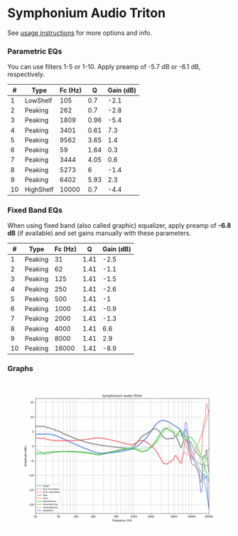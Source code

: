 # Symphonium Audio Triton
See [usage instructions](https://github.com/jaakkopasanen/AutoEq#usage) for more options and info.

### Parametric EQs
You can use filters 1-5 or 1-10. Apply preamp of -5.7 dB or -6.1 dB, respectively.

|   # | Type      |   Fc (Hz) |    Q |   Gain (dB) |
|-----|-----------|-----------|------|-------------|
|   1 | LowShelf  |       105 | 0.7  |        -2.1 |
|   2 | Peaking   |       262 | 0.7  |        -2.8 |
|   3 | Peaking   |      1809 | 0.96 |        -5.4 |
|   4 | Peaking   |      3401 | 0.61 |         7.3 |
|   5 | Peaking   |      9562 | 3.65 |         1.4 |
|   6 | Peaking   |        59 | 1.64 |         0.3 |
|   7 | Peaking   |      3444 | 4.05 |         0.6 |
|   8 | Peaking   |      5273 | 6    |        -1.4 |
|   9 | Peaking   |      6402 | 5.93 |         2.3 |
|  10 | HighShelf |     10000 | 0.7  |        -4.4 |

### Fixed Band EQs
When using fixed band (also called graphic) equalizer, apply preamp of **-6.8 dB** (if available) and set gains manually with these parameters.

|   # | Type    |   Fc (Hz) |    Q |   Gain (dB) |
|-----|---------|-----------|------|-------------|
|   1 | Peaking |        31 | 1.41 |        -2.5 |
|   2 | Peaking |        62 | 1.41 |        -1.1 |
|   3 | Peaking |       125 | 1.41 |        -1.5 |
|   4 | Peaking |       250 | 1.41 |        -2.6 |
|   5 | Peaking |       500 | 1.41 |        -1   |
|   6 | Peaking |      1000 | 1.41 |        -0.9 |
|   7 | Peaking |      2000 | 1.41 |        -1.3 |
|   8 | Peaking |      4000 | 1.41 |         6.6 |
|   9 | Peaking |      8000 | 1.41 |         2.9 |
|  10 | Peaking |     16000 | 1.41 |        -8.9 |

### Graphs
![](./Symphonium%20Audio%20Triton.png)
